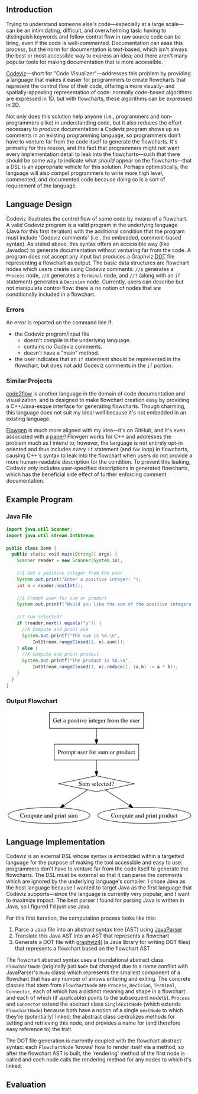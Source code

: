 ## Introduction

Trying to understand someone else's code&mdash;especially
at a large scale&mdash;can be an intimidating, difficult, and overwhelming task:
having to distinguish keywords and follow control flow in raw source code can be tiring,
even if the code is well-commented. Documentation can ease this process,
but the norm for documentation is text-based, which isn't always
the best or most accessible way to express an idea;
and there aren't many popular tools for making documentation that _is_ more accessible.

[Codeviz]&mdash;short for "Code Visualizer"&mdash;addresses this problem
by providing a language that makes it easier for programmers to create flowcharts
that represent the control flow of their code,
offering a more visually- and spatially-appealing representation of code:
normally code-based algorithms are expressed in 1D,
but with flowcharts, these algorithms can be expressed in 2D.

Not only does this solution help anyone (i.e., programmers and non-programmers alike)
in understanding code, but it also reduces the effort necessary to _produce_ documentation:
a Codeviz program shows up as comments in an existing programming language,
so programmers don't have to venture far from the code itself to generate the flowcharts.
It's primarily for this reason, and the fact that programmers might not want
every implementation detail to leak into the flowcharts&mdash;such that
there should be some way to indicate what _should_ appear on the flowcharts&mdash;that
a DSL is an appropriate vehicle for this solution.
Perhaps optimistically, the language will also compel programmers
to write more high level, commented, and documented code
because doing so is a sort of requirement of the language.


## Language Design

Codeviz illustrates the control flow of some code by means of a flowchart.
A valid Codeviz program is a valid program in the underlying language
(Java for this first iteration) with the additional condition
that the program must include 'Codeviz comments'
(i.e., the embedded, comment-based syntax).
As stated above, this syntax offers an accessible way (like Javadoc)
to generate documentation without venturing far from the code.
A program does not accept any input but produces a Graphviz [DOT] file representing a flowchart as output.
The basic data structures are flowchart nodes
which users create using Codeviz comments:
`//$` generates a `Process` node, `//X` generates a `Terminal` node,
and `//?` (along with an `if` statement) generates a `Decision` node.
Currently, users can describe but not manipulate control flow:
there is no notion of nodes that are conditionally included in a flowchart.

### Errors

An error is reported on the command line if:

* the Codeviz program/input file
  * doesn't compile in the underlying language.
  * contains no Codeviz comments.
  * doesn't have a "main" method.
* the user indicates that an `if` statement should be represented in the flowchart,
but does not add Codeviz comments in the `if` portion.

### Similar Projects

[code2flow] is another language in the domain of code documentation and visualization,
and is designed to make flowchart creation easy
by providing a C++/Java-esque interface for generating flowcharts.
Though charming, this language does not suit my ideal well
because it's not embedded in an existing language.

[Flowgen] is much more aligned with my idea&mdash;it's on GitHub,
and it's even associated with a [paper][Flowgen Paper]!
Flowgen works for C++ and addresses the problem much as I intend to;
however, the language is not entirely opt-in oriented
and thus includes _every_ `if` statement (and `for` loop) in flowcharts,
causing C++'s syntax to leak into the flowchart
when users do not provide a more human-readable description for the condition.
To prevent this leaking, Codeviz _only_ includes user-specified descriptions
in generated flowcharts, which has the beneficial side effect
of further enforcing comment documentation.


## Example Program

### Java File

```java
import java.util.Scanner;
import java.util.stream.IntStream;

public class Demo {
  public static void main(String[] args) {
    Scanner reader = new Scanner(System.in);

    //$ Get a positive integer from the user
    System.out.print("Enter a positive integer: ");
    int n = reader.nextInt();

    //$ Prompt user for sum or product
    System.out.printf("Would you like the sum of the positive integers up to %d? (y/n) ", n);

    //? Sum selected?
    if (reader.next().equals("y")) {
      //X Compute and print sum
      System.out.printf("The sum is %d.\n",
          IntStream.rangeClosed(1, n).sum());
    } else {
      //X Compute and print product
      System.out.printf("The product is %d.\n",
          IntStream.rangeClosed(1, n).reduce(1, (a,b) -> a * b));
    }
  }
}

```

### Output Flowchart

![Demo Flowchart]


## Language Implementation

Codeviz is an external DSL whose syntax is embedded within a targetted language
for the purpose of making the tool accessible and easy to use:
programmers don't have to venture far from the code itself to generate the flowcharts.
The DSL must be external so that it can parse the comments
which are ignored by the underlying language's compiler.
I chose Java as the host language because I wanted to target Java
as the first language that Codeviz supports&mdash;since the language is currently very popular,
and I want to maximize impact. The best parser I found for parsing Java
is written in Java, so I figured I'd just use Java.

For this first iteration, the computation process looks like this:

1. Parse a Java file into an abstract syntax tree (AST) using [JavaParser]
2. Translate this Java AST into an AST that represents a flowchart
3. Generate a DOT file with [graphviz4j] (a Java library for writing DOT files)
that represents a flowchart based on the flowchart AST

The flowchart abstract syntax uses a foundational abstract class `FlowchartNode`
(originally just `Node` but changed due to a name conflict with JavaParser's `Node` class)
which represents the smallest component of a flowchart
that has any number of arrows entering and exiting.
The concrete classes that stem from `FlowchartNode` are `Process`, `Decision`, `Terminal`, `Connector`,
each of which has a distinct meaning and shape in a flowchart
and each of which (if applicable) points to the subsequent node(s).
`Process` and `Connector` extend the abstract class `SingleExitNode`
(which extends `FlowchartNode`) because both have a notion of a single `nextNode`
to which they're (potentially) linked; the abstract class centralizes methods for setting and retrieving this node,
and provides a name for (and therefore easy reference to) the trait.

The DOT file generation is currently coupled with the flowchart abstract syntax:
each `FlowchartNode` 'knows' how to render itself via a method,
so after the flowchart AST is built, the 'rendering' method of the first node is called
and each node calls the rendering method for any nodes to which it's linked.


## Evaluation




[code2flow]: http://code2flow.com/
[Codeviz]: https://github.com/JustisAllen/Codeviz
[Demo Flowchart]: https://github.com/JustisAllen/Codeviz/blob/master/example/Demo.jpg
[DOT]: http://www.graphviz.org/content/dot-language
[Flowgen]: http://jlopezvi.github.io/Flowgen/index.html
[Flowgen Paper]: http://arxiv.org/pdf/1405.3240.pdf
[graphviz4j]: https://github.com/shevek/graphviz4j
[JavaParser]: https://github.com/javaparser/javaparser
